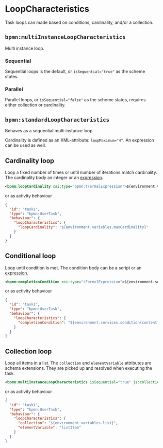 LoopCharacteristics
===================

Task loops can made based on conditions, cardinality, and/or a collection.


## `bpmn:multiInstanceLoopCharacteristics`

Multi instance loop.

### Sequential

Sequential loops is the default, or `isSequential="true"` as the scheme states.

### Parallel

Parallel loops, or `isSequential="false"` as the scheme states, requires either collection or cardinality.

## `bpmn:standardLoopCharacteristics`

Behaves as a sequential multi instance loop.

Cardinality is defined as an XML-attribute: `loopMaximum="4"`. An expression can be used as well.

## Cardinality loop

Loop a fixed number of times or until number of iterations match cardinality. The cardinality body an integer or an [expression](/docs/Expression.md).

```xml
<bpmn:loopCardinality xsi:type="bpmn:tFormalExpression">${environment.variables.maxCardinality}</bpmn:loopCardinality>
```

or as activity behaviour
```json
{
  "id": "task1",
  "type": "bpmn:UserTask",
  "behaviour": {
    "loopCharacteristics": {
      "loopCardinality": "${environment.variables.maxCardinality}"
    }
  }
}
```

## Conditional loop

Loop until condition is met. The condition body can be a script or an [expression](/docs/Expression.md).

```xml
<bpmn:completionCondition xsi:type="tFormalExpression">${environment.services.condition(content.index)}</bpmn:completionCondition>
```

or as activity behaviour
```json
{
  "id": "task1",
  "type": "bpmn:UserTask",
  "behaviour": {
    "loopCharacteristics": {
      "completionCondition": "${environment.services.condition(content.index)}"
    }
  }
}
```

## Collection loop

Loop all items in a list. The `collection` and `elementVariable` attributes are schema extensions. They are picked up and resolved when executing the task.

```xml
<bpmn:multiInstanceLoopCharacteristics isSequential="true" js:collection="${environment.variables.list}" js:elementVariable="listItem" />
```

or as activity behaviour
```json
{
  "id": "task1",
  "type": "bpmn:UserTask",
  "behaviour": {
    "loopCharacteristics": {
      "collection": "${environment.variables.list}",
      "elementVariable": "listItem"
    }
  }
}
```
